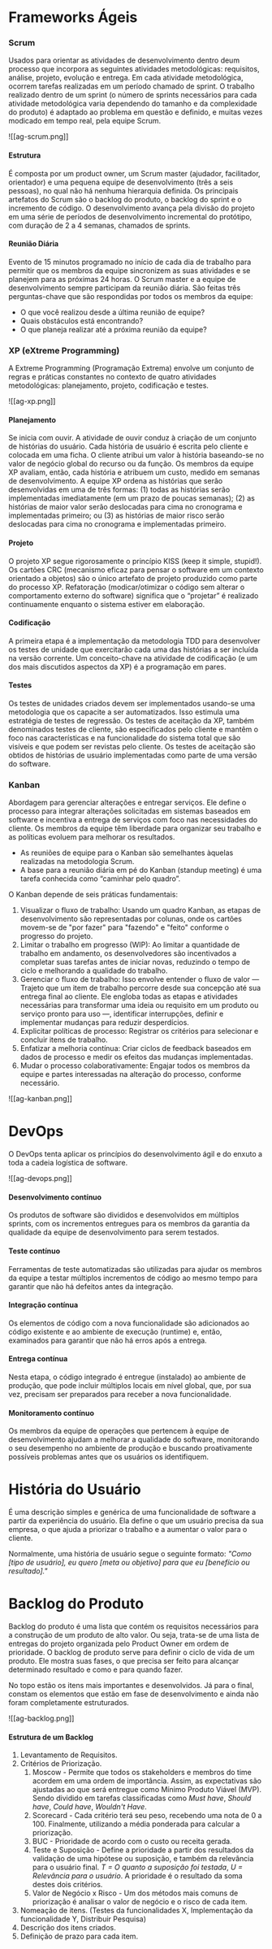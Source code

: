 # Frameworks Ágeis
### Scrum
 Usados para orientar as atividades de desenvolvimento dentro deum processo que incorpora as seguintes atividades metodológicas: requisitos, análise, projeto, evolução e entrega. Em cada atividade metodológica, ocorrem tarefas realizadas em um período chamado de sprint. O trabalho realizado dentro de um sprint (o número de sprints necessários para cada atividade metodológica varia dependendo do tamanho e da complexidade do produto) é adaptado ao problema em questão e definido, e muitas vezes modicado em tempo real, pela equipe Scrum.
 
![[ag-scrum.png]]
#### Estrutura
É composta por um product owner, um Scrum master (ajudador, facilitador, orientador) e uma pequena equipe de desenvolvimento (três a seis pessoas), no qual não há nenhuma hierarquia definida. Os principais artefatos do Scrum são o backlog do produto, o backlog do sprint e o incremento de código. O desenvolvimento avança pela
divisão do projeto em uma série de períodos de desenvolvimento incremental do protótipo, com duração de 2 a 4 semanas, chamados de sprints. 
#### Reunião Diária
Evento de 15 minutos programado no início de cada dia de trabalho para permitir que os membros da equipe sincronizem as suas atividades e se planejem para as próximas 24 horas. O Scrum master e a equipe de desenvolvimento sempre participam da reunião diária. São feitas três perguntas-chave que são respondidas por todos os membros da equipe:
- O que você realizou desde a última reunião de equipe?
- Quais obstáculos está encontrando?
- O que planeja realizar até a próxima reunião da equipe?
### XP (eXtreme Programming)
A Extreme Programming (Programação Extrema) envolve um conjunto de regras e práticas constantes no contexto de quatro atividades metodológicas: planejamento, projeto, codificação e testes.

![[ag-xp.png]]
#### Planejamento
Se inicia com ouvir. A atividade de ouvir conduz à criação de um conjunto de histórias do usuário. Cada história de usuário é escrita pelo cliente e colocada em uma ficha. O cliente atribui um valor à história baseando-se no valor de negócio global do recurso ou da função. Os membros da equipe XP avaliam, então, cada história e atribuem um custo, medido em semanas de desenvolvimento. A equipe XP ordena as histórias que serão desenvolvidas em uma de três formas: (1) todas as histórias serão implementadas imediatamente (em um prazo de poucas semanas); (2) as histórias de maior valor serão deslocadas para cima no cronograma e implementadas primeiro; ou (3) as histórias de maior risco serão deslocadas para cima no cronograma e implementadas primeiro.
#### Projeto
O projeto XP segue rigorosamente o princípio KISS (keep it simple, stupid!). Os cartões CRC (mecanismo eficaz para
pensar o software em um contexto orientado a objetos) são o único artefato de projeto produzido como parte do processo XP. Refatoração (modicar/otimizar o código sem alterar o comportamento externo do software) significa que o “projetar” é realizado continuamente enquanto o sistema estiver em elaboração.
#### Codificação
A primeira etapa é a implementação da metodologia TDD para desenvolver os testes de unidade que exercitarão cada uma das histórias a ser incluída na versão corrente. Um conceito-chave na atividade de codificação (e um dos mais discutidos aspectos da XP) é a programação em pares.
#### Testes
Os testes de unidades criados devem ser implementados usando-se uma metodologia que os capacite a ser automatizados. Isso estimula uma estratégia de testes de regressão. Os testes de aceitação da XP, também denominados testes de cliente, são especificados pelo cliente e mantêm o foco nas características e na funcionalidade do sistema total que são visíveis e que podem ser revistas pelo cliente. Os testes de aceitação são obtidos de histórias de usuário implementadas como parte de uma versão do software.
### Kanban
Abordagem para gerenciar alterações e entregar serviços. Ele define o processo para integrar alterações solicitadas em sistemas baseados em software e incentiva a entrega de serviços com foco nas necessidades do cliente. Os membros da equipe têm liberdade para organizar seu trabalho e as políticas evoluem para melhorar os resultados.

- As reuniões de equipe para o Kanban são semelhantes àquelas realizadas na metodologia Scrum. 
- A base para a reunião diária em pé do Kanban (standup meeting) é uma tarefa conhecida como “caminhar pelo quadro”. 

O Kanban depende de seis práticas fundamentais:

1. Visualizar o fluxo de trabalho: Usando um quadro Kanban, as etapas de desenvolvimento são representadas por colunas, onde os cartões movem-se de "por fazer" para "fazendo" e "feito" conforme o progresso do projeto.
2. Limitar o trabalho em progresso (WIP): Ao limitar a quantidade de trabalho em andamento, os desenvolvedores são incentivados a completar suas tarefas antes de iniciar novas, reduzindo o tempo de ciclo e melhorando a qualidade do trabalho.
3. Gerenciar o fluxo de trabalho: Isso envolve entender o fluxo de valor — Trajeto que um item de trabalho percorre desde sua concepção até sua entrega final ao cliente. Ele engloba todas as etapas e atividades necessárias para transformar uma ideia ou requisito em um produto ou serviço pronto para uso —, identificar interrupções, definir e implementar mudanças para reduzir desperdícios.
4. Explicitar políticas de processo: Registrar os critérios para selecionar e concluir itens de trabalho.
5. Enfatizar a melhoria contínua: Criar ciclos de feedback baseados em dados de processo e medir os efeitos das mudanças implementadas.
6. Mudar o processo colaborativamente: Engajar todos os membros da equipe e partes interessadas na alteração do processo, conforme necessário.

![[ag-kanban.png]]
# DevOps
O DevOps tenta aplicar os princípios do desenvolvimento ágil e do enxuto a toda a cadeia logística de software.

![[ag-devops.png]]

#### Desenvolvimento contínuo
Os produtos de software são divididos e desenvolvidos em múltiplos sprints, com os incrementos entregues para os membros da garantia da qualidade da equipe de desenvolvimento para serem testados.
#### Teste contínuo
Ferramentas de teste automatizadas são utilizadas para ajudar os membros da equipe a testar múltiplos incrementos de código ao mesmo tempo para garantir que não há defeitos antes da integração.
#### Integração contínua
Os elementos de código com a nova funcionalidade são adicionados ao código existente e ao ambiente de execução (runtime) e, então, examinados para garantir que não há erros após a entrega.
#### Entrega contínua
Nesta etapa, o código integrado é entregue (instalado) ao ambiente de produção, que pode incluir múltiplos locais em nível global, que, por sua vez, precisam ser preparados para receber a nova funcionalidade. 
#### Monitoramento contínuo
Os membros da equipe de operações que pertencem à equipe de desenvolvimento ajudam a melhorar a qualidade do software, monitorando o seu desempenho no ambiente de produção e buscando proativamente possíveis problemas antes que os usuários os identifiquem.
# História do Usuário
É uma descrição simples e genérica de uma funcionalidade de software a partir da experiência do usuário. Ela define o que um usuário precisa da sua empresa, o que ajuda a priorizar o trabalho e a aumentar o valor para o cliente.

Normalmente, uma história de usuário segue o seguinte formato:
_"Como [tipo de usuário], eu quero [meta ou objetivo] para que eu [benefício ou resultado]."_
# Backlog do Produto
Backlog do produto é uma lista que contém os requisitos necessários para a construção de um produto de alto valor. Ou seja, trata-se de uma lista de entregas do projeto organizada pelo Product Owner em ordem de prioridade. O backlog de produto serve para definir o ciclo de vida de um produto. Ele mostra suas fases, o que precisa ser feito para alcançar determinado resultado e como e para quando fazer.

No topo estão os itens mais importantes e desenvolvidos. Já para o final, constam os elementos que estão em fase de desenvolvimento e ainda não foram completamente estruturados.

![[ag-backlog.png]]
#### Estrutura de um Backlog
1. Levantamento de Requisitos.
2. Critérios de Priorização.
	1. Moscow -  Permite que todos os stakeholders e membros do time acordem em uma ordem de importância. Assim, as expectativas são ajustadas ao que será entregue como Mínimo Produto Viável (MVP). Sendo dividido em tarefas classificadas como _Must have_, _Should have_, _Could have_, _Wouldn't Have_.
	2. Scorecard - Cada critério terá seu peso, recebendo uma nota de 0 a 100. Finalmente, utilizando a média ponderada para calcular a priorização.
	3. BUC - Prioridade de acordo com o custo ou receita gerada.
	4. Teste e Suposição - Define a prioridade a partir dos resultados da validação de uma hipótese ou suposição, e também da relevância para o usuário final.  _T = O quanto a suposição foi testada_, _U = Relevância para o usuário_. A prioridade é o resultado da soma destes dois critérios.
	5. Valor de Negócio x Risco - Um dos métodos mais comuns de priorização é analisar o valor de negócio e o risco de cada item.
3. Nomeação de itens. (Testes da funcionalidades X, Implementação da funcionalidade Y, Distribuir Pesquisa)
4. Descrição dos itens criados.
5. Definição de prazo para cada item.